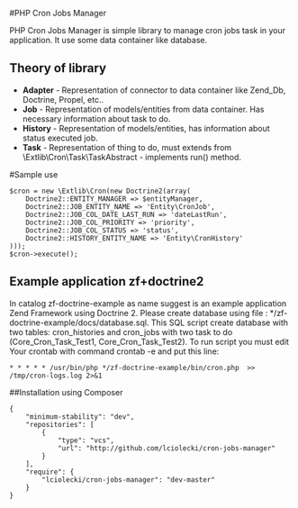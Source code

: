 #PHP Cron Jobs Manager

PHP Cron Jobs Manager is simple library to manage cron jobs task in your application. It use some data container like database.

## Theory of library

* **Adapter** - Representation of connector to data container like Zend_Db, Doctrine, Propel, etc..
* **Job** - Representation of models/entities from data container. Has necessary information about task to do.
* **History** - Representation of models/entities, has information about status executed job. 
* **Task** - Representation of thing to do, must extends from \Extlib\Cron\Task\TaskAbstract - implements run() method.

#Sample use

    $cron = new \Extlib\Cron(new Doctrine2(array(
        Doctrine2::ENTITY_MANAGER => $entityManager,
        Doctrine2::JOB_ENTITY_NAME => 'Entity\CronJob',
        Doctrine2::JOB_COL_DATE_LAST_RUN => 'dateLastRun',
        Doctrine2::JOB_COL_PRIORITY => 'priority',
        Doctrine2::JOB_COL_STATUS => 'status',
        Doctrine2::HISTORY_ENTITY_NAME => 'Entity\CronHistory'
    )));
    $cron->execute();
    
## Example application zf+doctrine2

In catalog zf-doctrine-example as name suggest is an example application Zend Framework using Doctrine 2. Please create database using file : */zf-doctrine-example/docs/database.sql. This SQL script create database with two tables: cron_histories and cron_jobs with two task to do (Core_Cron_Task_Test1, Core_Cron_Task_Test2). To run script you must edit Your crontab with command crontab -e and put this line:

    
    * * * * * /usr/bin/php */zf-doctrine-example/bin/cron.php  >> /tmp/cron-logs.log 2>&1
    

##Installation using Composer

    {
        "minimum-stability": "dev",
        "repositories": [
            {
                "type": "vcs",
                "url": "http://github.com/lciolecki/cron-jobs-manager"
            }
        ],
        "require": {
            "lciolecki/cron-jobs-manager": "dev-master"
        }
    }
